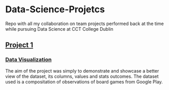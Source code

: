 # Data-Science-Projetcs
Repo with all my collaboration on team projects performed back at the time while pursuing Data Science at CCT College Dublin


## [Project 1](https://github.com/GiovannaAmorim/Data-Science-Projetcs/blob/Project-1---Data-Visualizatiom/GiovannaAmorim%20-%20Data%20Visualization.ipynb)
### [Data Visualization](https://github.com/GiovannaAmorim/Data-Science-Projetcs/blob/Project-1---Data-Visualizatiom/GiovannaAmorim%20-%20Data%20Visualization.ipynb)

The aim of the project was simply to demonstrate and showcase a better view of the dataset, its columns, values and stats outcomes. 
The dataset used is a compositation of observations of board games from Google Play. 
